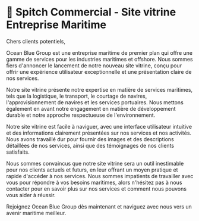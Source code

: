 # 🔔 Spitch Commercial - Site vitrine Entreprise Maritime

Chers clients potentiels,

Ocean Blue Group est une entreprise maritime de premier plan qui offre une gamme de services pour les industries maritimes et offshore. Nous sommes fiers d'annoncer le lancement de notre nouveau site vitrine, conçu pour offrir une expérience utilisateur exceptionnelle et une présentation claire de nos services.

Notre site vitrine présente notre expertise en matière de services maritimes, tels que la logistique, le transport, le courtage de navires, l'approvisionnement de navires et les services portuaires. Nous mettons également en avant notre engagement en matière de développement durable et notre approche respectueuse de l'environnement.

Notre site vitrine est facile à naviguer, avec une interface utilisateur intuitive et des informations clairement présentées sur nos services et nos activités. Nous avons travaillé dur pour fournir des images et des descriptions détaillées de nos services, ainsi que des témoignages de nos clients satisfaits.

Nous sommes convaincus que notre site vitrine sera un outil inestimable pour nos clients actuels et futurs, en leur offrant un moyen pratique et rapide d'accéder à nos services. Nous sommes impatients de travailler avec vous pour répondre à vos besoins maritimes, alors n'hésitez pas à nous contacter pour en savoir plus sur nos services et comment nous pouvons vous aider à réussir.

Rejoignez Ocean Blue Group dès maintenant et naviguez avec nous vers un avenir maritime meilleur.
